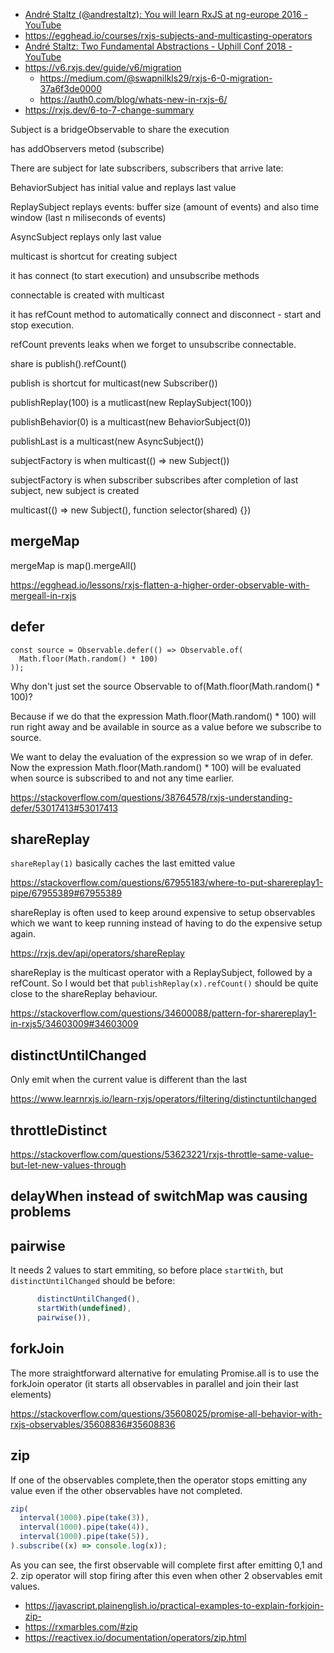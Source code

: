 - [André Staltz (@andrestaltz): You will learn RxJS at ng-europe 2016 - YouTube](https://www.youtube.com/watch?v=uQ1zhJHclvs)
- https://egghead.io/courses/rxjs-subjects-and-multicasting-operators
- [André Staltz: Two Fundamental Abstractions - Uphill Conf 2018 - YouTube](https://www.youtube.com/watch?v=fdol03pcvMA)
- https://v6.rxjs.dev/guide/v6/migration
  - https://medium.com/@swapnilkls29/rxjs-6-0-migration-37a6f3de0000
  - https://auth0.com/blog/whats-new-in-rxjs-6/
- https://rxjs.dev/6-to-7-change-summary

Subject is a bridgeObservable to share the execution

has addObservers metod (subscribe)

There are subject for late subscribers, subscribers that arrive late:

BehaviorSubject has initial value and replays last value

ReplaySubject replays events: buffer size (amount of events) and also time window (last n miliseconds of events)

AsyncSubject replays only last value

multicast is shortcut for creating subject

it has connect (to start execution) and unsubscribe methods

connectable is created with multicast

it has refCount method to automatically connect and disconnect - start and stop execution.

refCount prevents leaks when we forget to unsubscribe connectable.

share is publish().refCount()

publish is shortcut for multicast(new Subscriber())

publishReplay(100) is a mutlicast(new ReplaySubject(100))

publishBehavior(0) is a multicast(new BehaviorSubject(0))

publishLast is a multicast(new AsyncSubject())

subjectFactory is when multicast(() => new Subject())

subjectFactory is when subscriber subscribes after completion of last subject, new subject is created

multicast(() => new Subject(), function selector(shared) {})

## mergeMap

mergeMap is map().mergeAll()

https://egghead.io/lessons/rxjs-flatten-a-higher-order-observable-with-mergeall-in-rxjs

## defer

```
const source = Observable.defer(() => Observable.of(
  Math.floor(Math.random() * 100)
));
```

Why don't just set the source Observable to of(Math.floor(Math.random() \* 100)?

Because if we do that the expression Math.floor(Math.random() \* 100) will run right away and be available in source as a value before we subscribe to source.

We want to delay the evaluation of the expression so we wrap of in defer. Now the expression Math.floor(Math.random() \* 100) will be evaluated when source is subscribed to and not any time earlier.

https://stackoverflow.com/questions/38764578/rxjs-understanding-defer/53017413#53017413

## shareReplay

`shareReplay(1)` basically caches the last emitted value

https://stackoverflow.com/questions/67955183/where-to-put-sharereplay1-pipe/67955389#67955389

shareReplay is often used to keep around expensive to setup observables which we want to keep running instead of having to do the expensive setup again.

https://rxjs.dev/api/operators/shareReplay

shareReplay is the multicast operator with a ReplaySubject, followed by a refCount. So I would bet that `publishReplay(x).refCount()` should be quite close to the shareReplay behaviour.

https://stackoverflow.com/questions/34600088/pattern-for-sharereplay1-in-rxjs5/34603009#34603009

## distinctUntilChanged

Only emit when the current value is different than the last

https://www.learnrxjs.io/learn-rxjs/operators/filtering/distinctuntilchanged

## throttleDistinct

https://stackoverflow.com/questions/53623221/rxjs-throttle-same-value-but-let-new-values-through

## delayWhen instead of switchMap was causing problems

## pairwise

It needs 2 values to start emmiting, so before place `startWith`, but `distinctUntilChanged` should be before:

```typescript
      distinctUntilChanged(),
      startWith(undefined),
      pairwise()),
```

## forkJoin

The more straightforward alternative for emulating Promise.all is to use the forkJoin operator (it starts all observables in parallel and join their last elements)

https://stackoverflow.com/questions/35608025/promise-all-behavior-with-rxjs-observables/35608836#35608836

## zip

If one of the observables complete,then the operator stops emitting any value even if the other observables have not completed.

```javascript
zip(
  interval(1000).pipe(take(3)),
  interval(1000).pipe(take(4)),
  interval(1000).pipe(take(5)),
).subscribe((x) => console.log(x));
```

As you can see, the first observable will complete first after emitting 0,1 and 2. zip operator will stop firing after this even when other 2 observables emit values.

- https://javascript.plainenglish.io/practical-examples-to-explain-forkjoin-zip-
- https://rxmarbles.com/#zip
- https://reactivex.io/documentation/operators/zip.html
